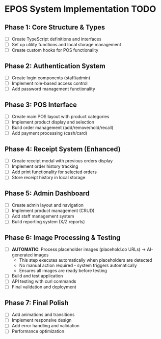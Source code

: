 # EPOS System Implementation TODO

## Phase 1: Core Structure & Types
- [ ] Create TypeScript definitions and interfaces
- [ ] Set up utility functions and local storage management
- [ ] Create custom hooks for POS functionality

## Phase 2: Authentication System
- [ ] Create login components (staff/admin)
- [ ] Implement role-based access control
- [ ] Add password management functionality

## Phase 3: POS Interface
- [ ] Create main POS layout with product categories
- [ ] Implement product display and selection
- [ ] Build order management (add/remove/hold/recall)
- [ ] Add payment processing (cash/card)

## Phase 4: Receipt System (Enhanced)
- [ ] Create receipt modal with previous orders display
- [ ] Implement order history tracking
- [ ] Add print functionality for selected orders
- [ ] Store receipt history in local storage

## Phase 5: Admin Dashboard
- [ ] Create admin layout and navigation
- [ ] Implement product management (CRUD)
- [ ] Add staff management system
- [ ] Build reporting system (X/Z reports)

## Phase 6: Image Processing & Testing
- [ ] **AUTOMATIC**: Process placeholder images (placehold.co URLs) → AI-generated images
  - This step executes automatically when placeholders are detected
  - No manual action required - system triggers automatically
  - Ensures all images are ready before testing
- [ ] Build and test application
- [ ] API testing with curl commands
- [ ] Final validation and deployment

## Phase 7: Final Polish
- [ ] Add animations and transitions
- [ ] Implement responsive design
- [ ] Add error handling and validation
- [ ] Performance optimization
